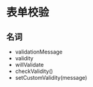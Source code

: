 # 表单校验

## 名词

* validationMessage
* validity
* willValidate
* checkValidity()
* setCustomValidity(message)
